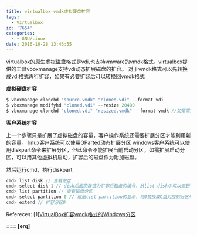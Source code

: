 ```yaml
---
title: virtualbox vmdk虚拟硬盘扩容
tags:
  - Virtualbox
id: '7654'
categories:
  - - GNU/Linux
date: 2016-10-28 13:46:55
---
```



<!-- more -->
virtualbox的原生虚拟磁盘格式是vdi,也支持vmware的vmdk格式。virtualbox提供的工具vboxmanage支持vdi动态扩展磁盘的扩容。
对于vmdk格式可以先转换成vdi格式再行扩容，如果有必要扩容后可以转换回vmdk格式

**虚拟硬盘扩容**
```js
$ vboxmanage clonehd "source.vmdk" "cloned.vdi" --format vdi
$ vboxmanage modifyhd "cloned.vdi" --resize 20480
$ vboxmanage clonehd "cloned.vdi" "resized.vmdk" --format vmdk //如果需要转换回原格式
```

**客户系统扩容**

上一个步骤只是扩展了虚拟磁盘的容量，客户操作系统还需要扩展分区才能利用新的容量。
linux客户系统可以使用GParted动态扩展分区
windows客户系统可以使用diskpart命令来扩展分区，但此命令不能扩展当前启动分区，如需扩展启动分区，可以用其他虚拟机启动，扩容后的磁盘作为附加磁盘。

然后运行cmd，执行diskpart
```js
cmd> list disk // 查看磁盘
cmd> select disk 1 // disk后面的数值为扩容后磁盘的编号，从list disk中可以查到
cmd> list partition // 查看磁盘分区
cmd> select partition 0 // 根据list partition的显示，将0替换成C盘对应的分区号
cmd> extend // 扩容分区0
```


Refereces:
\[1\][VirtualBox扩容vmdk格式的Windows分区](http://blog.csdn.net/bourne_again/article/details/8063907)

**\===
\[erq\]**